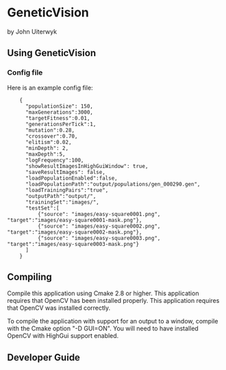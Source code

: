 # GeneticVision
by John Uiterwyk

## Using GeneticVision

### Config file
Here is an example config file:
```
    {
      "populationSize": 150,
      "maxGenerations":3000,
      "targetFitness":0.01,
      "generationsPerTick":1,
      "mutation":0.28,
      "crossover":0.70,
      "elitism":0.02,
      "minDepth": 2,
      "maxDepth":5,
      "logFrequency":100,
      "showResultImagesInHighGuiWindow": true,
      "saveResultImages": false,
      "loadPopulationEnabled":false,
      "loadPopulationPath":"output/populations/gen_000290.gen",
      "loadTrainingPairs":"true",
      "outputPath":"output/",
      "trainingSet":"images/",
      "testSet":[
          {"source": "images/easy-square0001.png", "target":"images/easy-square0001-mask.png"},
          {"source": "images/easy-square0002.png", "target":"images/easy-square0002-mask.png"},
          {"source": "images/easy-square0003.png", "target":"images/easy-square0003-mask.png"}
      ]
    }
```
## Compiling 
Compile this application using Cmake 2.8 or higher. This application requires that OpenCV has been installed properly. 
This application requires that OpenCV was installed correctly.
 
To compile the application with support for an output to a window, compile with the Cmake option "-D GUI=ON".  You will 
need to have installed OpenCV with HighGui support enabled.

## Developer Guide
